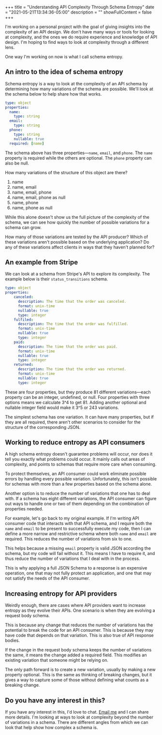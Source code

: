 +++
title = "Understanding API Complexity Through Schema Entropy"
date = "2021-05-21T13:34:36-05:00"
description = ""
showFullContent = false
+++

I'm working on a personal project with the goal of giving insights into the complexity of an API design. We don't have many ways or tools for looking at complexity, and the ones we do require experience and knowledge of API design. I'm hoping to find ways to look at complexity through a different lens.

One way I'm working on now is what I call schema entropy.

## An intro to the idea of schema entropy

Schema entropy is a way to look at the complexity of an API schema by determining how many variations of the schema are possible. We'll look at the schema below to help share how that works.

```yaml
type: object
properties:
  name:
    type: string
  email:
    type: string
  phone:
    type: string
    nullable: true
  required: [name]
```

The schema above has three properties—`name`, `email`, and `phone`. The `name` property is required while the others are optional. The `phone` property can also be null.

How many variations of the structure of this object are there?

1. name
2. name, email
3. name, email, phone
4. name, email, phone as null
5. name, phone
6. name, phone as null

While this alone doesn't show us the full picture of the complexity of the schema, we can see how quickly the number of possible variations for a schema can grow.

How many of those variations are tested by the API producer? Which of these variations aren't possible based on the underlying application? Do any of these variations affect clients in ways that they haven't planned for?

## An example from Stripe

We can look at a schema from Stripe's API to explore its complexity. The example below is their `status_transitions` schema.

```yaml
type: object
properties:
	canceled:
	  description: The time that the order was canceled.
	  format: unix-time
	  nullable: true
	  type: integer
	fulfiled:
	  description: The time that the order was fulfilled.
	  format: unix-time
	  nullable: true
	  type: integer
	paid:
	  description: The time that the order was paid.
	  format: unix-time
	  nullable: true
	  type: integer
	returned:
	  description: The time that the order was returned.
	  format: unix-time
	  nullable: true
	  type: integer
```

These are four properties, but they produce 81 different variations—each property can be an integer, undefined, or null. Four properties with three options means we calculate 3^4 to get 81. Adding another optional and nullable integer field would make it 3^5 or 243 variations.

The simplest schema has one variation. It can have many properties, but if they are all required, there aren't other scenarios to consider for the structure of the corresponding JSON.

## Working to reduce entropy as API consumers

A high schema entropy doesn't guarantee problems will occur, nor does it tell you exactly what problems could occur. It mainly calls out areas of complexity, and points to schemas that require more care when consuming.

To protect themselves, an API consumer could work eliminate possible errors by handling every possible variation. Unfortunately, this isn't possible for schemas with more than a few properties based on the schema alone.

Another option is to reduce the number of variations that one has to deal with. If a schema has eight different variations, the API consumer can figure out ways to handle one or two of them depending on the combination of properties needed.

For example, let's go back to my original example. If I'm writing API consumer code that interacts with that API schema, and I require both the `name` and `email` to be present to successfully execute my code, then I can define a more narrow and restrictive schema where both `name` and `email` are required. This reduces the number of variations from six to one.

This helps because a missing `email` property is valid JSON according the schema, but my code will fail without it. This means I have to require it, and thus reduce the number of variations that I deal with in the process.

This is why applying a full JSON Schema to a response is an expensive operation, one that may not fully protect an application, and one that may not satisfy the needs of the API consumer.

## Increasing entropy for API providers

Weirdly enough, there are cases where API providers want to increase entropy as they evolve their APIs. One scenario is when they are evolving a request body schema.

This is because any change that reduces the number of variations has the potential to break the code for an API consumer. This is because they may have code that depends on that variation. This is also true of API response bodies.

If the change in the request body schema keeps the number of variations the same, it means the change added a required field. This modifies an existing variation that someone might be relying on.

The only path forward is to create a new variation, usually by making a new property optional. This is the same as thinking of breaking changes, but it gives a way to capture some of those without defining what counts as a breaking change.

## Do you have any interest in this?

If you have any interest in this, I'd love to chat. [Email me](mailto:smizell@hey.com) and I can share more details. I'm looking at ways to look at complexity beyond the number of variations in a schema. There are different angles from which we can look that help show how complex a schema is.